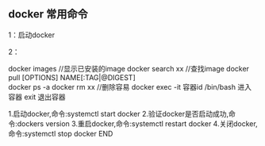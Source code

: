 ##  docker 常用命令

1：启动docker

2：

docker images    //显示已安装的image
docker search xx  //查找image
docker pull [OPTIONS] NAME[:TAG|@DIGEST]    
docker ps -a
docker rm xx  //删除容易
docker exec -it 容器id /bin/bash 进入容器
exit 退出容器

1.启动docker,命令:systemctl start docker
2.验证docker是否启动成功,命令:dockers version
3.重启docker,命令:systemctl restart docker
4.关闭docker,命令:systemctl stop docker END
